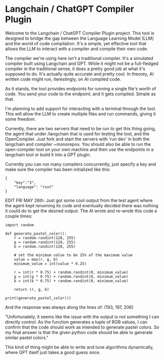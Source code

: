 # Langchain / ChatGPT Compiler Plugin

Welcome to the Langchain / ChatGPT Compiler Plugin project. This tool is designed to bridge the gap between the Language Learning Model (LLM) and the world of code compilation. It's a simple, yet effective tool that allows the LLM to interact with a compiler and compile their own code.

The compiler we're using here isn't a traditional compiler. It's a simulated compiler built using Langchain and GPT. While it might not be a full-fledged compiler in the traditional sense, it does a pretty good job at what it's supposed to do. It's actually quite accurate and pretty cool. In theorey, AI written code might run, iterestingly, on AI compiled code.

As it stands, the tool provides endpoints for running a single file's worth of code. You send your code to the endpoint, and it gets compiled. Simple as that.

I'm planning to add support for interacting with a terminal through the tool. This will allow the LLM to create multiple files and run commands, giving it some freedom.

Currently, there are two servers that need to be run to get this thing going, the agent that under /langchain that is used for testing the tool, and the OpenCompiler. Just fork and start the servers with 'run dev' in both the langchain and compiler ~monorepos. You should also be able to run the open-compiler tool on your own machine and then use the endpoints in a langchain tool or build it into a GPT plugin. 

Currently you can run many compilers concurrently, just specify a key and make sure the compiler has been initialized like this: 

```
{
    "key":"3", 
    "language": "rust"
}
```

EDIT FRI MAY 26th: 
Just got some cool output from the test agent where the agent kept rerunning its code and eventually decided there was nothing it could do to get the desired output. The AI wrote and re-wrote this code a couple times: 
```
import random

def generate_pastel_color():
    r = random.randint(128, 255)
    g = random.randint(128, 255)
    b = random.randint(128, 255)

    # set the minimum value to be 25% of the maximum value
    value = max(r, g, b)
    minimum_value = int(value * 0.25)

    r = int(r * 0.75) + random.randint(0, minimum_value)
    g = int(g * 0.75) + random.randint(0, minimum_value)
    b = int(b * 0.75) + random.randint(0, minimum_value)

    return (r, g, b)

print(generate_pastel_color())
```

And the response was always along the lines of: (193, 197, 206)

"Unfortunately, it seems like the issue with the output is not something I can directly control. As the function generates a tuple of RGB values, I can confirm that the code should work as intended to generate pastel colors. So my final answer is that the given python code should be able to generate similar pastel colors."

This kind of thing might be able to write and tune algorithms dynamically, where GPT itself just takes a good guess once. 
